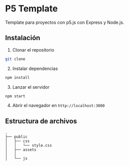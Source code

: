 # P5 Template

Template para proyectos con p5.js con Express y Node.js.

## Instalación

1. Clonar el repositorio
```bash
git clone
```

2. Instalar dependencias
```bash
npm install
```

3. Lanzar el servidor
```bash
npm start
```

4. Abrir el navegador en `http://localhost:3000`

## Estructura de archivos

```
.
├── public
│   ├── css
│   │   └── style.css
│   ├── assets
│   │   
│   └── js
